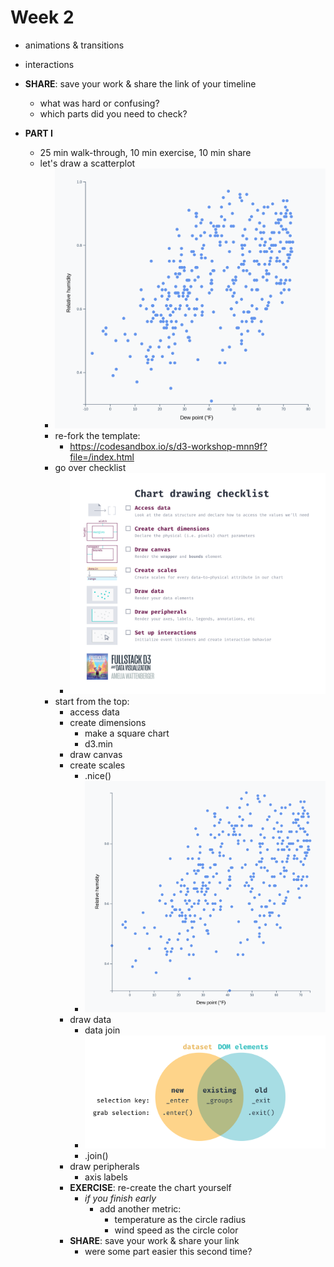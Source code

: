 # Week 2

- animations & transitions
- interactions


- **SHARE**: save your work & share the link of your timeline
  - what was hard or confusing?
  - which parts did you need to check?

- **PART I**
  - 25 min walk-through, 10 min exercise, 10 min share
  - let's draw a scatterplot
      - ![](./../images/scatterplot-finished.png)
    - re-fork the template:
      - https://codesandbox.io/s/d3-workshop-mnn9f?file=/index.html
    - go over checklist
      - ![elements](./../images/chart-checklist.png)
    - start from the top:
      - access data
      - create dimensions
        - make a square chart
        - d3.min
      - draw canvas
      - create scales
        - .nice()
        - ![](../images/scatterplot-not-nice.png)
      - draw data
        - data join
        - ![](../images/join-v2.png)
        - .join()
      - draw peripherals
        - axis labels
      - **EXERCISE**: re-create the chart yourself
        - *if you finish early*
          - add another metric:
            - temperature as the circle radius
            - wind speed as the circle color
      - **SHARE**: save your work & share your link
        - were some part easier this second time?
